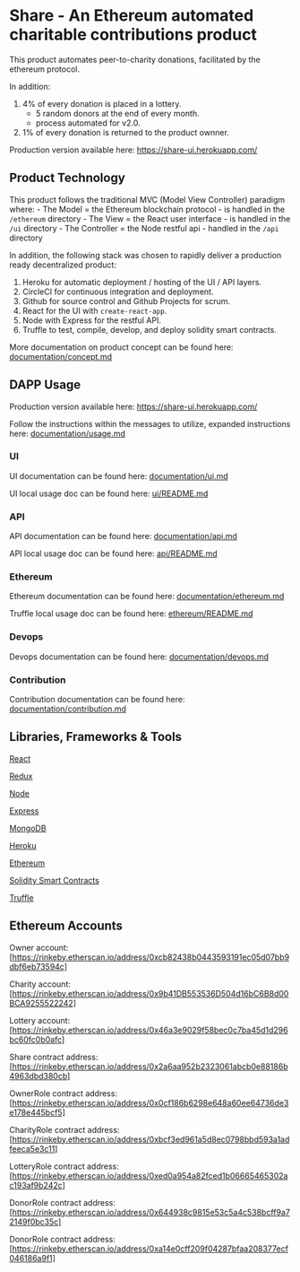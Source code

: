 # Share - An Ethereum automated charitable contributions product

This product automates peer-to-charity donations, facilitated by the ethereum protocol.

In addition:

1) 4% of every donation is placed in a lottery.
    - 5 random donors at the end of every month.
    - process automated for v2.0.
2) 1% of every donation is returned to the product ownner. 

Production version available here: https://share-ui.herokuapp.com/

## Product Technology

This product follows the traditional MVC (Model View Controller) paradigm where:
    - The Model = the Ethereum blockchain protocol - is handled in the `/ethereum` directory
    - The View = the React user interface - is handled in the `/ui` directory
    - The Controller = the Node restful api  - handled in the `/api` directory

In addition, the following stack was chosen to rapidly deliver a production ready decentralized product:

1) Heroku for automatic deployment / hosting of the UI / API layers.
2) CircleCI for continuous integration and deployment.
2) Github for source control and Github Projects for scrum.
2) React for the UI with `create-react-app`.
3) Node with Express for the restful API.
5) Truffle to test, compile, develop, and deploy solidity smart contracts.

More documentation on product concept can be found here: [documentation/concept.md](https://github.com/escobard/share/blob/master/documentation/concept.md)

## DAPP Usage

Production version available here: https://share-ui.herokuapp.com/

Follow the instructions within the messages to utilize, expanded instructions here: [documentation/usage.md](https://github.com/escobard/share/blob/master/documentation/usage.md)

### UI

UI documentation can be found here: [documentation/ui.md](https://github.com/escobard/share/blob/master/documentation/ui.md)

UI local usage doc can be found here: [ui/README.md](https://github.com/escobard/share/blob/master/ui/README.md)

### API 

API documentation can be found here: [documentation/api.md](https://github.com/escobard/share/blob/master/documentation/api.md)

API local usage doc can be found here: [api/README.md](https://github.com/escobard/share/blob/master/api/README.md)

### Ethereum

Ethereum documentation can be found here: [documentation/ethereum.md](https://github.com/escobard/share/blob/master/documentation/ethereum.md)

Truffle local usage doc can be found here: [ethereum/README.md](https://github.com/escobard/share/blob/master/ethereum/README.md)

### Devops

Devops documentation can be found here: [documentation/devops.md](https://github.com/escobard/share/blob/master/documentation/devops.md)

### Contribution

Contribution documentation can be found here: [documentation/contribution.md](https://github.com/escobard/share/blob/master/documentation/contribution.md)

## Libraries, Frameworks & Tools

[React](https://reactjs.org/)

[Redux](https://redux.js.org/)

[Node](https://nodejs.org/en/)

[Express](https://expressjs.com/)

[MongoDB](https://www.mongodb.com/)

[Heroku](https://www.heroku.com/)

[Ethereum](https://www.ethereum.org/)

[Solidity Smart Contracts](https://github.com/ethereum/solidity)

[Truffle](https://truffleframework.com/)

## Ethereum Accounts

Owner account: [https://rinkeby.etherscan.io/address/0xcb82438b0443593191ec05d07bb9dbf6eb73594c]

Charity account: [https://rinkeby.etherscan.io/address/0x9b41DB553536D504d16bC6B8d00BCA9255522242]

Lottery account: [https://rinkeby.etherscan.io/address/0x46a3e9029f58bec0c7ba45d1d296bc60fc0b0afc]

Share contract address:[https://rinkeby.etherscan.io/address/0x2a6aa952b2323061abcb0e88186b4963dbd380cb]

OwnerRole contract address:[https://rinkeby.etherscan.io/address/0x0cf186b6298e648a60ee64736de3e178e445bcf5]

CharityRole contract address:[https://rinkeby.etherscan.io/address/0xbcf3ed961a5d8ec0798bbd593a1adfeeca5e3c11]

LotteryRole contract address:[https://rinkeby.etherscan.io/address/0xed0a954a82fced1b06665465302ac193af9b242c]

DonorRole contract address:[https://rinkeby.etherscan.io/address/0x644938c9815e53c5a4c538bcff9a72149f0bc35c]

DonorRole contract address:[https://rinkeby.etherscan.io/address/0xa14e0cff209f04287bfaa208377ecf046186a9f1]
